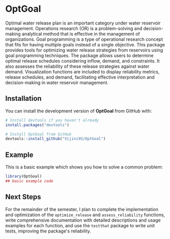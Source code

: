 
# OptGoal

<!-- badges: start -->
<!-- badges: end -->

Optimal water release plan is an important category under water reservoir management. Operations research (OR) is a problem-solving and decision-making analytical method that is effective in the management of organizations. Goal programming is a type of operational research concept that fits for having multiple goals instead of a single objective. This package provides tools for optimizing water release strategies from reservoirs using goal programming techniques. The package allows users to determine optimal release schedules considering inflow, demand, and constraints. It also assesses the reliability of these release strategies against water demand. Visualization functions are included to display reliability metrics, release schedules, and demand, facilitating effective interpretation and decision-making in water reservoir management.

## Installation

You can install the development version of **OptGoal** from GitHub with:

```r
# Install devtools if you haven't already
install.packages("devtools")

# Install OptGoal from GitHub
devtools::install_github("Vijini95/OptGoal")
```

## Example

This is a basic example which shows you how to solve a common problem:

``` r
library(OptGoal)
## basic example code
```

## Next Steps

For the remainder of the semester, I plan to complete the implementation and optimization of the `optimize_release` and `assess_reliability` functions, write comprehensive documentation with detailed descriptions and usage examples for each function, and use the `testthat` package to write unit tests, improving the package's reliability.
